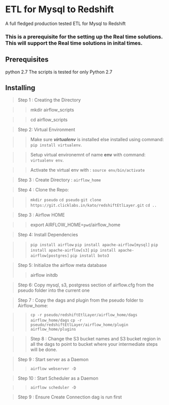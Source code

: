 # ETL for Mysql to Redshift

A full fledged production tested ETL for Mysql to Redshift

### This is a prerequisite for the setting up the Real time solutions. This will support the Real time solutions in inital times.

## Prerequisites
python 2.7
The scripts is tested for only Python 2.7

## Installing

> Step 1 : Creating the Directory

>>mkdir airflow_scripts

>>cd airflow_scripts

> Step 2: Virtual Environment

>>Make sure **_virtualenv_** is installed else installed using command: `pip install virtualenv`.

>>Setup virtual environemnt of name **env** with command: `virtualenv env`.

>>Activate the virtual env with : `source env/bin/activate`

> Step 3 : Create Directory : `airflow_home`

> Step 4 : Clone the Repo:

>> `mkdir pseudo`
>> `cd pseudo`
>> `git clone https://git.clicklabs.in/kato/redshiftEtlLayer.git`
>> `cd ..`


> Step 3 : Airflow HOME

>> export AIRFLOW_HOME=`pwd`/airflow_home

> Step 4: Install Dependencies

>> `pip install airflow`
>> `pip install apache-airflow[mysql]`
>> `pip install apache-airflow[s3]`
>> `pip install apache-airflow[postgres]`
>> `pip install boto3`

> Step 5: Initialize the airflow meta database
>>  airflow initdb

> Step 6: Copy mysql, s3, postgress section of airflow.cfg from the pseudo folder into the current one

> Step 7 : Copy the dags and plugin from the pseudo folder to Airflow_home:

>> `cp -r pseudo/redshiftEtlLayer/airflow_home/dags airflow_home/dags`
>> `cp -r pseudo/redshiftEtlLayer/airflow_home/plugin airflow_home/plugins`

>> Step 8 : Change the S3 bucket names and S3 bucket region in all the dags to point to bucket where your intermediate steps will be done.

> Step 9 : Start server as a Daemon
>>  `airflow webserver -D`

> Step 10 : Start Scheduler as a Daemon

>> `airflow scheduler -D`

> Step 9 : Ensure Create Connection dag is run first

